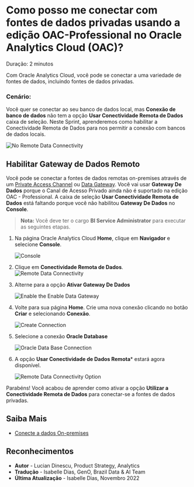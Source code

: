 # Como posso me conectar com fontes de dados privadas usando a edição OAC-Professional no Oracle Analytics Cloud (OAC)?

Duração: 2 minutos

Com Oracle Analytics Cloud, você pode se conectar a uma variedade de fontes de dados, incluindo fontes de dados privadas.

### **Cenário:**
Você quer se conectar ao seu banco de dados local, mas **Conexão de banco de dados** não tem a opção **Usar Conectividade Remota de Dados** caixa de seleção. Neste Sprint, aprenderemos como habilitar a Conectividade Remota de Dados para nos permitir a conexão com bancos de dados locais.

   ![No Remote Data Connectivity](images/no-remote-data-checkbox.png)

## Habilitar Gateway de Dados Remoto
Você pode se conectar a fontes de dados remotas on-premises através de um [Private Access Channel](https://docs.oracle.com/en/cloud/paas/analytics-cloud/acsds/connect-private-data-sources-private-access-channel.html#GUID-F3E9ED24-5396-40A4-B675-C6B7D3BDCE7C) ou  [Data Gateway](https://docs.oracle.com/en/cloud/paas/analytics-cloud/acsds/connect-premises-data-sources-using-data-gateway.html). Você vai usar **Gateway De Dados** porque o Canal de Acesso Privado ainda não é suportado na edição OAC - Professional.  A caixa de seleção **Usar Conectividade Remota de Dados** está faltando porque você não habilitou **Gateway De Dados** no **Console**.
 > **Nota:** Você deve ter o cargo **BI Service Administrator** para executar as seguintes etapas.

1. Na página Oracle Analytics Cloud **Home**, clique em **Navigador** e selecione **Console**.  


   ![Console](images/console.png)

2. Clique em **Conectividade Remota de Dados**.
   ![Remote Data Connectivity](images/remote-data-connectivity.png)  

3. Alterne para a opção **Ativar Gateway De Dados** 

   ![Enable the Enable Data Gateway](images/enable-data-gateway.png)   

4. Volte para sua página **Home**. Crie uma nova conexão clicando no botão **Criar** e selecionando **Conexão**.

   ![Create Connection](images/create-connection.png)  

5. Selecione a conexão **Oracle Database** 

   ![Oracle Data Base Connection](images/connection-database.png)   

6. A opção **Usar Conectividade de Dados Remota*** estará agora disponível.

   ![Remote Data Connectivity Option](images/remote-database-connectivity-option.png)  


Parabéns! Você acabou de aprender como ativar a opção **Utilizar a Conectividade Remota de Dados** para conectar-se a fontes de dados privadas.


## Saiba Mais
* [Conecte a dados On-premises](https://docs.oracle.com/en/cloud/paas/analytics-cloud/acsds/connect-premises-data-sources.html)

## Reconhecimentos
* **Autor** - Lucian Dinescu, Product Strategy, Analytics
* **Tradução** - Isabelle Dias, GenO, Brazil Data & AI Team
* **Última Atualização** - Isabelle Dias,  Novembro 2022
